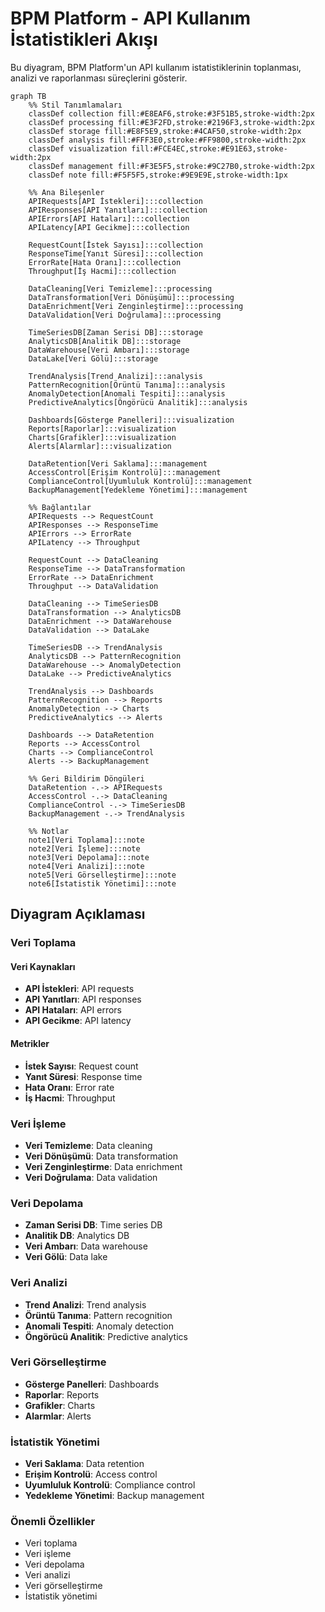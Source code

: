 # BPM Platform - API Kullanım İstatistikleri Akışı

Bu diyagram, BPM Platform'un API kullanım istatistiklerinin toplanması, analizi ve raporlanması süreçlerini gösterir.

```mermaid
graph TB
    %% Stil Tanımlamaları
    classDef collection fill:#E8EAF6,stroke:#3F51B5,stroke-width:2px
    classDef processing fill:#E3F2FD,stroke:#2196F3,stroke-width:2px
    classDef storage fill:#E8F5E9,stroke:#4CAF50,stroke-width:2px
    classDef analysis fill:#FFF3E0,stroke:#FF9800,stroke-width:2px
    classDef visualization fill:#FCE4EC,stroke:#E91E63,stroke-width:2px
    classDef management fill:#F3E5F5,stroke:#9C27B0,stroke-width:2px
    classDef note fill:#F5F5F5,stroke:#9E9E9E,stroke-width:1px

    %% Ana Bileşenler
    APIRequests[API İstekleri]:::collection
    APIResponses[API Yanıtları]:::collection
    APIErrors[API Hataları]:::collection
    APILatency[API Gecikme]:::collection

    RequestCount[İstek Sayısı]:::collection
    ResponseTime[Yanıt Süresi]:::collection
    ErrorRate[Hata Oranı]:::collection
    Throughput[İş Hacmi]:::collection

    DataCleaning[Veri Temizleme]:::processing
    DataTransformation[Veri Dönüşümü]:::processing
    DataEnrichment[Veri Zenginleştirme]:::processing
    DataValidation[Veri Doğrulama]:::processing

    TimeSeriesDB[Zaman Serisi DB]:::storage
    AnalyticsDB[Analitik DB]:::storage
    DataWarehouse[Veri Ambarı]:::storage
    DataLake[Veri Gölü]:::storage

    TrendAnalysis[Trend Analizi]:::analysis
    PatternRecognition[Örüntü Tanıma]:::analysis
    AnomalyDetection[Anomali Tespiti]:::analysis
    PredictiveAnalytics[Öngörücü Analitik]:::analysis

    Dashboards[Gösterge Panelleri]:::visualization
    Reports[Raporlar]:::visualization
    Charts[Grafikler]:::visualization
    Alerts[Alarmlar]:::visualization

    DataRetention[Veri Saklama]:::management
    AccessControl[Erişim Kontrolü]:::management
    ComplianceControl[Uyumluluk Kontrolü]:::management
    BackupManagement[Yedekleme Yönetimi]:::management

    %% Bağlantılar
    APIRequests --> RequestCount
    APIResponses --> ResponseTime
    APIErrors --> ErrorRate
    APILatency --> Throughput

    RequestCount --> DataCleaning
    ResponseTime --> DataTransformation
    ErrorRate --> DataEnrichment
    Throughput --> DataValidation

    DataCleaning --> TimeSeriesDB
    DataTransformation --> AnalyticsDB
    DataEnrichment --> DataWarehouse
    DataValidation --> DataLake

    TimeSeriesDB --> TrendAnalysis
    AnalyticsDB --> PatternRecognition
    DataWarehouse --> AnomalyDetection
    DataLake --> PredictiveAnalytics

    TrendAnalysis --> Dashboards
    PatternRecognition --> Reports
    AnomalyDetection --> Charts
    PredictiveAnalytics --> Alerts

    Dashboards --> DataRetention
    Reports --> AccessControl
    Charts --> ComplianceControl
    Alerts --> BackupManagement

    %% Geri Bildirim Döngüleri
    DataRetention -.-> APIRequests
    AccessControl -.-> DataCleaning
    ComplianceControl -.-> TimeSeriesDB
    BackupManagement -.-> TrendAnalysis

    %% Notlar
    note1[Veri Toplama]:::note
    note2[Veri İşleme]:::note
    note3[Veri Depolama]:::note
    note4[Veri Analizi]:::note
    note5[Veri Görselleştirme]:::note
    note6[İstatistik Yönetimi]:::note
```

## Diyagram Açıklaması

### Veri Toplama
#### Veri Kaynakları
- **API İstekleri**: API requests
- **API Yanıtları**: API responses
- **API Hataları**: API errors
- **API Gecikme**: API latency

#### Metrikler
- **İstek Sayısı**: Request count
- **Yanıt Süresi**: Response time
- **Hata Oranı**: Error rate
- **İş Hacmi**: Throughput

### Veri İşleme
- **Veri Temizleme**: Data cleaning
- **Veri Dönüşümü**: Data transformation
- **Veri Zenginleştirme**: Data enrichment
- **Veri Doğrulama**: Data validation

### Veri Depolama
- **Zaman Serisi DB**: Time series DB
- **Analitik DB**: Analytics DB
- **Veri Ambarı**: Data warehouse
- **Veri Gölü**: Data lake

### Veri Analizi
- **Trend Analizi**: Trend analysis
- **Örüntü Tanıma**: Pattern recognition
- **Anomali Tespiti**: Anomaly detection
- **Öngörücü Analitik**: Predictive analytics

### Veri Görselleştirme
- **Gösterge Panelleri**: Dashboards
- **Raporlar**: Reports
- **Grafikler**: Charts
- **Alarmlar**: Alerts

### İstatistik Yönetimi
- **Veri Saklama**: Data retention
- **Erişim Kontrolü**: Access control
- **Uyumluluk Kontrolü**: Compliance control
- **Yedekleme Yönetimi**: Backup management

### Önemli Özellikler
- Veri toplama
- Veri işleme
- Veri depolama
- Veri analizi
- Veri görselleştirme
- İstatistik yönetimi